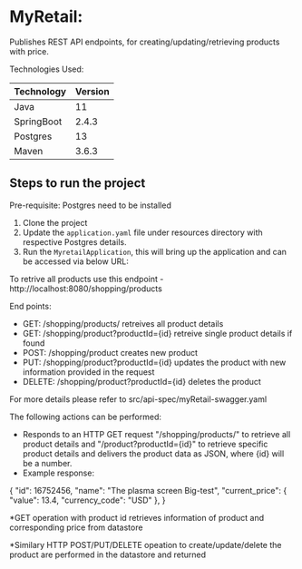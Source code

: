 # MyRetail: 
Publishes  REST API endpoints,  for creating/updating/retrieving products with price. 

Technologies Used:

| Technology    | Version       |
| ------------- | ------------- |
| Java          | 11  |
| SpringBoot    | 2.4.3|
|Postgres       | 13|
|Maven          |3.6.3


## Steps to run the project 
Pre-requisite:  Postgres need to be installed
1. Clone the project  
2. Update the `application.yaml` file under resources directory with respective Postgres details.  
3. Run the `MyretailApplication`, this will bring up the application and can be accessed via below URL:  

To retrive all products use this endpoint -http://localhost:8080/shopping/products

End points: 
- GET:  /shopping/products/  retreives all product details  
- GET: /shopping/product?productId={id} retreive single product details if found  
- POST: /shopping/product creates new product  
- PUT: /shopping/product?productId={id} updates the product with new information provided in the request  
- DELETE: /shopping/product?productId={id} deletes the product  

For more details please refer to src/api-spec/myRetail-swagger.yaml

The following actions can be performed:  
* Responds to an HTTP GET request  "/shopping/products/" to retrieve all product details and "/product?productId={id}" to retrieve specific product details and delivers the product data as JSON, where {id} will be a number.  
* Example response:

{
    "id": 16752456, 
    "name": "The plasma screen Big-test",
    "current_price": {
        "value": 13.4,
        "currency_code": "USD"
    },
}
 
*GET operation with product id retrieves information of product and corresponding price from datastore
  
*Similary HTTP POST/PUT/DELETE opeation to create/update/delete the product  are performed in the datastore and returned




